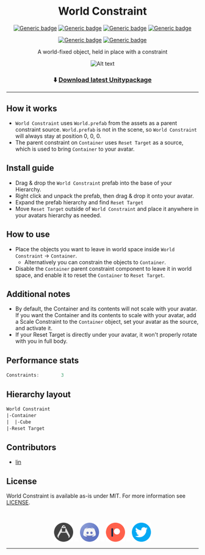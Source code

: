 <div align="center">

# World Constraint

[![Generic badge](https://img.shields.io/github/downloads/VRLabs/World-Constraint/total?label=Downloads)](https://github.com/VRLabs/World-Constraint/releases/latest)
[![Generic badge](https://img.shields.io/badge/License-MIT-informational.svg)](https://github.com/VRLabs/World-Constraint/blob/main/LICENSE)
[![Generic badge](https://img.shields.io/badge/Unity-2019.4.31f1-lightblue.svg)](https://unity3d.com/unity/whats-new/2019.4.31)
[![Generic badge](https://img.shields.io/badge/SDK-AvatarSDK3-lightblue.svg)](https://vrchat.com/home/download)

[![Generic badge](https://img.shields.io/discord/706913824607043605?color=%237289da&label=DISCORD&logo=Discord&style=for-the-badge)](https://discord.vrlabs.dev/)
[![Generic badge](https://img.shields.io/endpoint.svg?url=https%3A%2F%2Fshieldsio-patreon.vercel.app%2Fapi%3Fusername%3Dvrlabs%26type%3Dpatrons&style=for-the-badge)](https://patreon.vrlabs.dev/)

A world-fixed object, held in place with a constraint

![Alt text]()

### ⬇️ [Download latest Unitypackage](https://github.com/VRLabs/World-Constraint/releases/latest)

<!-- 
### 📦 [Add to VRChat Creator Companion]() -->

</div>

---
## How it works

* ``World Constraint`` uses ``World.prefab`` from the assets as a parent constraint source. ``World.prefab`` is not in the scene, so ``World Constraint`` will always stay at position 0, 0, 0.
* The parent constraint on ``Container`` uses ``Reset Target`` as a source, which is used to bring ``Container`` to your avatar.

## Install guide

* Drag & drop the ``World Constraint`` prefab into the base of your Hierarchy.
* Right click and unpack the prefab, then drag & drop it onto your avatar.
* Expand the prefab hierarchy and find ``Reset Target``
* Move ``Reset Target`` outside of ``World Constraint`` and place it anywhere in your avatars hierarchy as needed.

## How to use

* Place the objects you want to leave in world space inside ``World Constraint`` -> ``Container``.
  * Alternatively you can constrain the objects to ``Container``.
* Disable the ``Container`` parent constraint component to leave it in world space, and enable it to reset the ``Container`` to ``Reset Target``.

## Additional notes

* By default, the Container and its contents will not scale with your avatar. If you want the Container and its contents to scale with your avatar, add a Scale Constraint to the ``Container`` object, set your avatar as the source, and activate it.
* If your Reset Target is directly under your avatar, it won't properly rotate with you in full body.

## Performance stats

```c++
Constraints:        3
```

## Hierarchy layout

```html
World Constraint
|-Container
|  |-Cube
|-Reset Target
```

## Contributors

* [lin](https://github.com/oofdesu)

## License

World Constraint is available as-is under MIT. For more information see [LICENSE](https://github.com/VRLabs/World-Constraint/blob/main/LICENSE).

​

<div align="center">

[<img src="https://github.com/VRLabs/Resources/raw/main/Icons/VRLabs.png" width="50" height="50">](https://vrlabs.dev "VRLabs")
<img src="https://github.com/VRLabs/Resources/raw/main/Icons/Empty.png" width="10">
[<img src="https://github.com/VRLabs/Resources/raw/main/Icons/Discord.png" width="50" height="50">](https://discord.vrlabs.dev/ "VRLabs")
<img src="https://github.com/VRLabs/Resources/raw/main/Icons/Empty.png" width="10">
[<img src="https://github.com/VRLabs/Resources/raw/main/Icons/Patreon.png" width="50" height="50">](https://patreon.vrlabs.dev/ "VRLabs")
<img src="https://github.com/VRLabs/Resources/raw/main/Icons/Empty.png" width="10">
[<img src="https://github.com/VRLabs/Resources/raw/main/Icons/Twitter.png" width="50" height="50">](https://twitter.com/vrlabsdev "VRLabs")

</div>

---